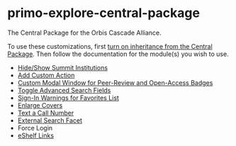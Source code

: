 # primo-explore-central-package
The Central Package for the Orbis Cascade Alliance.

To use these customizations, first [turn on inheritance from the Central Package](https://www.orbiscascade.org/blog/9/?bid=641).
Then follow the documentation for the module(s) you wish to use.

- [Hide/Show Summit Institutions](https://www.orbiscascade.org/blog/9/?bid=1721)
- [Add Custom Action](https://www.orbiscascade.org/blog/9/?bid=1676)
- [Custom Modal Window for Peer-Review and Open-Access Badges](https://www.orbiscascade.org/blog/9/?bid=1851)
- [Toggle Advanced Search Fields](https://www.orbiscascade.org/blog/9/?bid=1846)
- [Sign-In Warnings for Favorites List](https://www.orbiscascade.org/blog/9/?bid=1856)
- [Enlarge Covers](https://www.orbiscascade.org/blog/9/?bid=1861)
- [Text a Call Number](https://www.orbiscascade.org/blog/9/?bid=1891)
- [External Search Facet](https://www.orbiscascade.org/blog/9/?bid=1881)
- Force Login
- [eShelf Links](https://www.orbiscascade.org/blog/9/?bid=1896)
